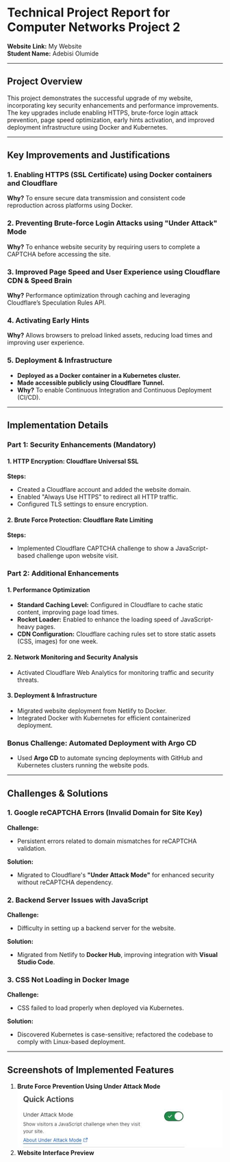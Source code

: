 # Technical Project Report for Computer Networks Project 2


**Website Link:** My Website  
**Student Name:** Adebisi Olumide  

---

## Project Overview
This project demonstrates the successful upgrade of my website, incorporating key security enhancements and performance improvements. The key upgrades include enabling HTTPS, brute-force login attack prevention, page speed optimization, early hints activation, and improved deployment infrastructure using Docker and Kubernetes.

---

## Key Improvements and Justifications
### 1. Enabling HTTPS (SSL Certificate) using Docker containers and Cloudflare
**Why?** To ensure secure data transmission and consistent code reproduction across platforms using Docker.

### 2. Preventing Brute-force Login Attacks using "Under Attack" Mode
**Why?** To enhance website security by requiring users to complete a CAPTCHA before accessing the site.

### 3. Improved Page Speed and User Experience using Cloudflare CDN & Speed Brain
**Why?** Performance optimization through caching and leveraging Cloudflare’s Speculation Rules API.

### 4. Activating Early Hints
**Why?** Allows browsers to preload linked assets, reducing load times and improving user experience.

### 5. Deployment & Infrastructure
- **Deployed as a Docker container in a Kubernetes cluster.**
- **Made accessible publicly using Cloudflare Tunnel.**
- **Why?** To enable Continuous Integration and Continuous Deployment (CI/CD).

---

## Implementation Details

### Part 1: Security Enhancements (Mandatory)

#### 1. HTTP Encryption: Cloudflare Universal SSL
**Steps:**
- Created a Cloudflare account and added the website domain.
- Enabled "Always Use HTTPS" to redirect all HTTP traffic.
- Configured TLS settings to ensure encryption.

#### 2. Brute Force Protection: Cloudflare Rate Limiting
**Steps:**
- Implemented Cloudflare CAPTCHA challenge to show a JavaScript-based challenge upon website visit.

### Part 2: Additional Enhancements

#### 1. Performance Optimization
- **Standard Caching Level:** Configured in Cloudflare to cache static content, improving page load times.
- **Rocket Loader:** Enabled to enhance the loading speed of JavaScript-heavy pages.
- **CDN Configuration:** Cloudflare caching rules set to store static assets (CSS, images) for one week.

#### 2. Network Monitoring and Security Analysis
- Activated Cloudflare Web Analytics for monitoring traffic and security threats.

#### 3. Deployment & Infrastructure
- Migrated website deployment from Netlify to Docker.
- Integrated Docker with Kubernetes for efficient containerized deployment.

### Bonus Challenge: Automated Deployment with Argo CD
- Used **Argo CD** to automate syncing deployments with GitHub and Kubernetes clusters running the website pods.

---

## Challenges & Solutions

### 1. Google reCAPTCHA Errors (Invalid Domain for Site Key)
**Challenge:**
- Persistent errors related to domain mismatches for reCAPTCHA validation.

**Solution:**
- Migrated to Cloudflare's **"Under Attack Mode"** for enhanced security without reCAPTCHA dependency.

### 2. Backend Server Issues with JavaScript
**Challenge:**
- Difficulty in setting up a backend server for the website.

**Solution:**
- Migrated from Netlify to **Docker Hub**, improving integration with **Visual Studio Code**.

### 3. CSS Not Loading in Docker Image
**Challenge:**
- CSS failed to load properly when deployed via Kubernetes.

**Solution:**
- Discovered Kubernetes is case-sensitive; refactored the codebase to comply with Linux-based deployment.

---

## Screenshots of Implemented Features
1. **Brute Force Prevention Using Under Attack Mode**
![Brute Force Prevention Using Under Attack Mode](https://github.com/Olumide1996/My-Project/raw/main/img/under_attack.jpg)
2. **Website Interface Preview**